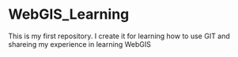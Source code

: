 # WebGIS_Learning
This is my first repository. I create it for learning how to use GIT and shareing my experience in learning WebGIS
